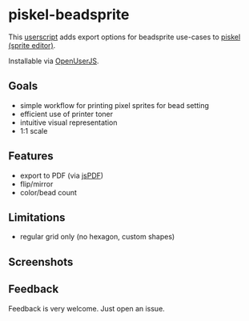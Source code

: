 # piskel-beadsprite

This [userscript](https://en.wikipedia.org/wiki/Userscript) adds export options for beadsprite use-cases to [piskel (sprite editor)](https://github.com/piskelapp/piskel).

Installable via [OpenUserJS](https://openuserjs.org/scripts/sopelt/Piskel_Beadsprite_Export).

## Goals

 * simple workflow for printing pixel sprites for bead setting
 * efficient use of printer toner
 * intuitive visual representation
 * 1:1 scale

## Features

 * export to PDF (via [jsPDF](https://github.com/MrRio/jsPDF))
 * flip/mirror
 * color/bead count

## Limitations

 * regular grid only (no hexagon, custom shapes)

## Screenshots

## Feedback

Feedback is very welcome. Just open an issue.
